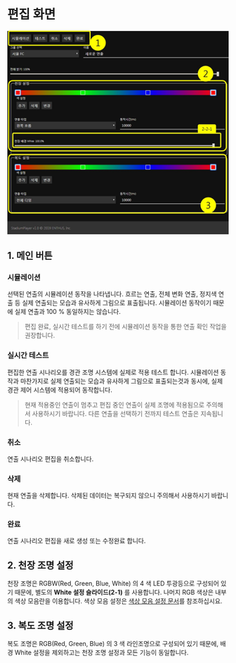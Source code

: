 # 편집 화면

![전체 화면](image/set/total.jpg)

## 1. 메인 버튼
### 시뮬레이션
선택된 연출의 시뮬레이션 동작을 나타냅니다.
흐르는 연출, 전체 변화 연출, 정지색 연출 등 실제 연출되는 모습과 유사하게 그림으로 표출됩니다.
시뮬레이션 동작이기 때문에 실제 연출과 100 % 동일하지는 않습니다.

> 편집 완료, 실시간 테스트를 하기 전에 시뮬레이션 동작을 통한 연출 확인 작업을 권장합니다.

### 실시간 테스트
편집한 연출 시나리오를 경관 조명 시스템에 실제로 적용 테스트 합니다.
시뮬레이션 동작과 마찬가지로 실제 연출되는 모습과 유사하게 그림으로 표출되는것과 동시에,
실제 경관 제어 시스템에 적용되어 동작합니다.

> 현재 적용중인 연출이 멈추고 편집 중인 연출이 실제 조명에 적용됨으로 주의해서 사용하시기 바랍니다.
> 다른 연출을 선택하기 전까지 테스트 연출은 지속됩니다.

### 취소
연출 시나리오 편집을 취소합니다.

### 삭제
현재 연출을 삭제합니다. 삭제된 데이터는 복구되지 않으니 주의해서 사용하시기 바랍니다.

### 완료
연출 시나리오 편집을 새로 생성 또는 수정완료 합니다.

## 2. 천장 조명 설정
천장 조명은 RGBW(Red, Green, Blue, White) 의 4 색 LED 투광등으로 구성되어 있기 때문에,
별도의 **White 설정 슬라이드(2-1)** 를 사용합니다.
나머지 RGB 색상은 내부의 색상 모음란을 이용합니다.
색상 모음 설정은 [색상 모음 설정 문서](editor/color.md)를 참조하십시요.

## 3. 복도 조명 설정
복도 조명은 RGB(Red, Green, Blue) 의 3 색 라인조명으로 구성되어 있기 때문에,
배경 White 설정을 제외하고는 천장 조명 설정과 모든 기능이 동일합니다.
